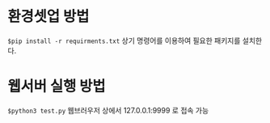 # 환경셋업 방법

`$pip install -r requirments.txt` 
상기 명령어를 이용하여 필요한 패키지를 설치한다.

# 웹서버 실행 방법
`$python3 test.py`
웹브러우저 상에서 127.0.0.1:9999 로 접속 가능